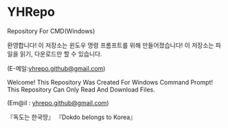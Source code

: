 # YHRepo
Repository For CMD(Windows)

환영합니다!
이 저장소는 윈도우 명령 프롬프트를 위해 만들어졌습니다!
이 저장소는 파일을 읽기, 다운로드만 할 수 있습니다.

(E-메일:yhrepo.github@gmail.com)


Welcome!
This Repository Was Created For Windows Command Prompt!
This Repository Can Only Read And Download Files.

(Em@il : yhrepo.github@gmail.com)

『독도는 한국땅』
『Dokdo belongs to Korea』
